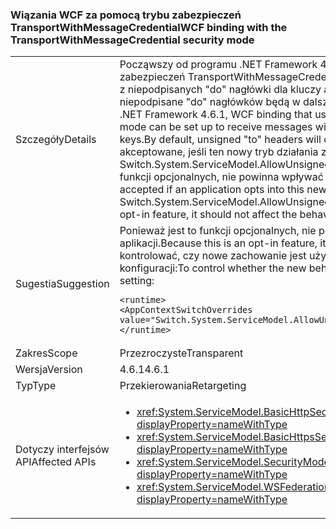 ### <a name="wcf-binding-with-the-transportwithmessagecredential-security-mode"></a><span data-ttu-id="3ad69-101">Wiązania WCF za pomocą trybu zabezpieczeń TransportWithMessageCredential</span><span class="sxs-lookup"><span data-stu-id="3ad69-101">WCF binding with the TransportWithMessageCredential security mode</span></span>

|   |   |
|---|---|
|<span data-ttu-id="3ad69-102">Szczegóły</span><span class="sxs-lookup"><span data-stu-id="3ad69-102">Details</span></span>|<span data-ttu-id="3ad69-103">Począwszy od programu .NET Framework 4.6.1, powiązania WCF, która używa trybu zabezpieczeń TransportWithMessageCredential można skonfigurować do odbierania wiadomości z niepodpisanych &quot;do&quot; nagłówki dla kluczy asymetrycznych zabezpieczeń. Domyślnie niepodpisane &quot;do&quot; nagłówków będą w dalszym ciągu odrzucone w .NET 4.6.1.</span><span class="sxs-lookup"><span data-stu-id="3ad69-103">Beginning in the .NET Framework 4.6.1, WCF binding that uses the TransportWithMessageCredential security mode can be set up to receive messages with unsigned &quot;to&quot; headers for asymmetric security keys.By default, unsigned &quot;to&quot; headers will continue to be rejected in .NET 4.6.1.</span></span> <span data-ttu-id="3ad69-104">One tylko będą akceptowane, jeśli ten nowy tryb działania za pomocą przełącznika konfiguracji Switch.System.ServiceModel.AllowUnsignedToHeader wybranych aplikacji. Ponieważ jest to funkcji opcjonalnych, nie powinna wpływać na działanie istniejących aplikacji.</span><span class="sxs-lookup"><span data-stu-id="3ad69-104">They will only be accepted if an application opts into this new mode of operation using the Switch.System.ServiceModel.AllowUnsignedToHeader configuration switch.Because this is an opt-in feature, it should not affect the behavior of existing apps.</span></span>|
|<span data-ttu-id="3ad69-105">Sugestia</span><span class="sxs-lookup"><span data-stu-id="3ad69-105">Suggestion</span></span>|<span data-ttu-id="3ad69-106">Ponieważ jest to funkcji opcjonalnych, nie powinna wpływać na działanie istniejących aplikacji.</span><span class="sxs-lookup"><span data-stu-id="3ad69-106">Because this is an opt-in feature, it should not affect the behavior of existing apps.</span></span> <span data-ttu-id="3ad69-107">Aby kontrolować, czy nowe zachowanie jest używany, należy użyć następującego ustawienia konfiguracji:</span><span class="sxs-lookup"><span data-stu-id="3ad69-107">To control whether the new behavior is used or not, use the following configuration setting:</span></span><pre><code class="language-xml">&lt;runtime&gt;&#13;&#10;&lt;AppContextSwitchOverrides value=&quot;Switch.System.ServiceModel.AllowUnsignedToHeader=true&quot; /&gt;&#13;&#10;&lt;/runtime&gt;&#13;&#10;</code></pre>|
|<span data-ttu-id="3ad69-108">Zakres</span><span class="sxs-lookup"><span data-stu-id="3ad69-108">Scope</span></span>|<span data-ttu-id="3ad69-109">Przezroczyste</span><span class="sxs-lookup"><span data-stu-id="3ad69-109">Transparent</span></span>|
|<span data-ttu-id="3ad69-110">Wersja</span><span class="sxs-lookup"><span data-stu-id="3ad69-110">Version</span></span>|<span data-ttu-id="3ad69-111">4.6.1</span><span class="sxs-lookup"><span data-stu-id="3ad69-111">4.6.1</span></span>|
|<span data-ttu-id="3ad69-112">Typ</span><span class="sxs-lookup"><span data-stu-id="3ad69-112">Type</span></span>|<span data-ttu-id="3ad69-113">Przekierowania</span><span class="sxs-lookup"><span data-stu-id="3ad69-113">Retargeting</span></span>|
|<span data-ttu-id="3ad69-114">Dotyczy interfejsów API</span><span class="sxs-lookup"><span data-stu-id="3ad69-114">Affected APIs</span></span>|<ul><li><xref:System.ServiceModel.BasicHttpSecurityMode.TransportWithMessageCredential?displayProperty=nameWithType></li><li><xref:System.ServiceModel.BasicHttpsSecurityMode.TransportWithMessageCredential?displayProperty=nameWithType></li><li><xref:System.ServiceModel.SecurityMode.TransportWithMessageCredential?displayProperty=nameWithType></li><li><xref:System.ServiceModel.WSFederationHttpSecurityMode.TransportWithMessageCredential?displayProperty=nameWithType></li></ul>|

